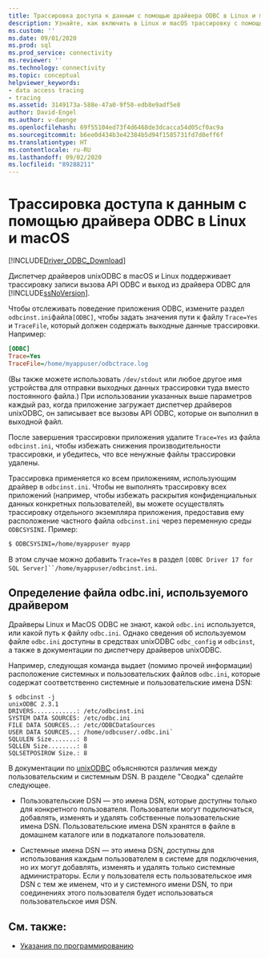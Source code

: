 ```yaml
---
title: Трассировка доступа к данным с помощью драйвера ODBC в Linux и macOS
description: Узнайте, как включить в Linux и macOS трассировку с помощью Microsoft ODBC Driver for SQL Server для вывода файла журнала при устранении неполадок в работе приложения.
ms.custom: ''
ms.date: 09/01/2020
ms.prod: sql
ms.prod_service: connectivity
ms.reviewer: ''
ms.technology: connectivity
ms.topic: conceptual
helpviewer_keywords:
- data access tracing
- tracing
ms.assetid: 3149173a-588e-47a0-9f50-edb8e9adf5e8
author: David-Engel
ms.author: v-daenge
ms.openlocfilehash: 69f55104ed73f4d6468de3dcacca54d05cf0ac9a
ms.sourcegitcommit: b6ee0d434b3e42384b5d94f1585731fd7d0eff6f
ms.translationtype: HT
ms.contentlocale: ru-RU
ms.lasthandoff: 09/02/2020
ms.locfileid: "89288211"
---
```

# <a name="data-access-tracing-with-the-odbc-driver-on-linux-and-macos"></a>Трассировка доступа к данным с помощью драйвера ODBC в Linux и macOS

[!INCLUDE[Driver_ODBC_Download](../../../includes/driver_odbc_download.md)]

Диспетчер драйверов unixODBC в macOS и Linux поддерживает трассировку записи вызова API ODBC и выход из драйвера ODBC для [!INCLUDE[ssNoVersion](../../../includes/ssnoversion-md.md)].

Чтобы отслеживать поведение приложения ODBC, измените раздел `odbcinst.ini`файла`[ODBC]`, чтобы задать значения пути к файлу `Trace=Yes` и `TraceFile`, который должен содержать выходные данные трассировки. Например:

```ini
[ODBC]
Trace=Yes
TraceFile=/home/myappuser/odbctrace.log
```

(Вы также можете использовать `/dev/stdout` или любое другое имя устройства для отправки выходных данных трассировки туда вместо постоянного файла.) При использовании указанных выше параметров каждый раз, когда приложение загружает диспетчер драйверов unixODBC, он записывает все вызовы API ODBC, которые он выполнил в выходной файл.

После завершения трассировки приложения удалите `Trace=Yes` из файла `odbcinst.ini`, чтобы избежать снижения производительности трассировки, и убедитесь, что все ненужные файлы трассировки удалены.

Трассировка применяется ко всем приложениям, использующим драйвер в `odbcinst.ini`. Чтобы не выполнять трассировку всех приложений (например, чтобы избежать раскрытия конфиденциальных данных конкретных пользователей), вы можете осуществлять трассировку отдельного экземпляра приложения, предоставив ему расположение частного файла `odbcinst.ini` через переменную среды `ODBCSYSINI`. Пример:

```bash
$ ODBCSYSINI=/home/myappuser myapp
```

В этом случае можно добавить `Trace=Yes` в раздел `[ODBC Driver 17 for SQL Server]``/home/myappuser/odbcinst.ini`.

## <a name="determining-which-odbcini-file-the-driver-is-using"></a>Определение файла odbc.ini, используемого драйвером

Драйверы Linux и MacOS ODBC не знают, какой `odbc.ini` используется, или какой путь к файлу `odbc.ini`. Однако сведения об используемом файле `odbc.ini` доступны в средствах unixODBC `odbc_config` и `odbcinst`, а также в документации по диспетчеру драйверов unixODBC.

Например, следующая команда выдает (помимо прочей информации) расположение системных и пользовательских файлов `odbc.ini`, которые содержат соответственно системные и пользовательские имена DSN:

```
$ odbcinst -j
unixODBC 2.3.1
DRIVERS............: /etc/odbcinst.ini
SYSTEM DATA SOURCES: /etc/odbc.ini
FILE DATA SOURCES..: /etc/ODBCDataSources
USER DATA SOURCES..: /home/odbcuser/.odbc.ini`
SQLULEN Size.......: 8
SQLLEN Size........: 8
SQLSETPOSIROW Size.: 8
```

В документации по [unixODBC](http://www.unixodbc.org/doc/UserManual/) объясняются различия между пользовательским и системным DSN. В разделе "Сводка" сделайте следующее.

- Пользовательские DSN — это имена DSN, которые доступны только для конкретного пользователя. Пользователи могут подключаться, добавлять, изменять и удалять собственные пользовательские имена DSN. Пользовательские имена DSN хранятся в файле в домашнем каталоге или в подкаталоге пользователя.

- Системные имена DSN — это имена DSN, доступны для использования каждым пользователем в системе для подключения, но их могут добавлять, изменять и удалять только системные администраторы. Если у пользователя есть пользовательское имя DSN с тем же именем, что и у системного имени DSN, то при соединениях этого пользователя будет использоваться пользовательское имя DSN.

## <a name="see-also"></a>См. также:

- [Указания по программированию](../../../connect/odbc/linux-mac/programming-guidelines.md)
